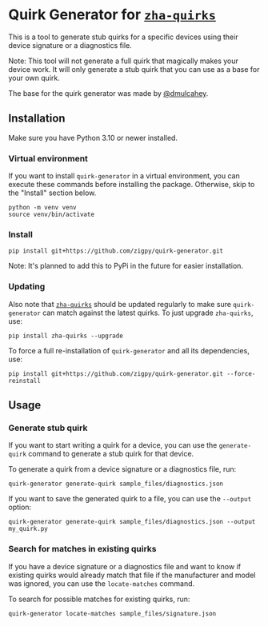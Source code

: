 # Quirk Generator for [`zha-quirks`](https://github.com/zigpy/zha-device-handlers)

This is a tool to generate stub quirks for a specific devices using their device signature or a diagnostics file.

Note: This tool will not generate a full quirk that magically makes your device work. It will only generate a stub quirk that you can use as a base for your own quirk.

The base for the quirk generator was made by [@dmulcahey](https://github.com/dmulcahey).

## Installation

Make sure you have Python 3.10 or newer installed.

### Virtual environment

If you want to install `quirk-generator` in a virtual environment, you can execute these commands before installing the package. Otherwise, skip to the "Install" section below.
```console
python -m venv venv
source venv/bin/activate
```

### Install

```console
pip install git+https://github.com/zigpy/quirk-generator.git
```

Note: It's planned to add this to PyPi in the future for easier installation.

### Updating

Also note that [`zha-quirks`](https://github.com/zigpy/zha-device-handlers) should be updated regularly to make sure `quirk-generator` can match against the latest quirks. To just upgrade `zha-quirks`, use:
```console
pip install zha-quirks --upgrade
```
To force a full re-installation of `quirk-generator` and all its dependencies, use:
```console
pip install git+https://github.com/zigpy/quirk-generator.git --force-reinstall
```

## Usage

### Generate stub quirk

If you want to start writing a quirk for a device, you can use the `generate-quirk` command to generate a stub quirk for that device.

To generate a quirk from a device signature or a diagnostics file, run:
```console
quirk-generator generate-quirk sample_files/diagnostics.json
```

If you want to save the generated quirk to a file, you can use the `--output` option:
```console
quirk-generator generate-quirk sample_files/diagnostics.json --output my_quirk.py
```

### Search for matches in existing quirks

If you have a device signature or a diagnostics file and want to know if existing quirks would already match that file if the manufacturer and model was ignored, you can use the `locate-matches` command.

To search for possible matches for existing quirks, run:
```console
quirk-generator locate-matches sample_files/signature.json
```
